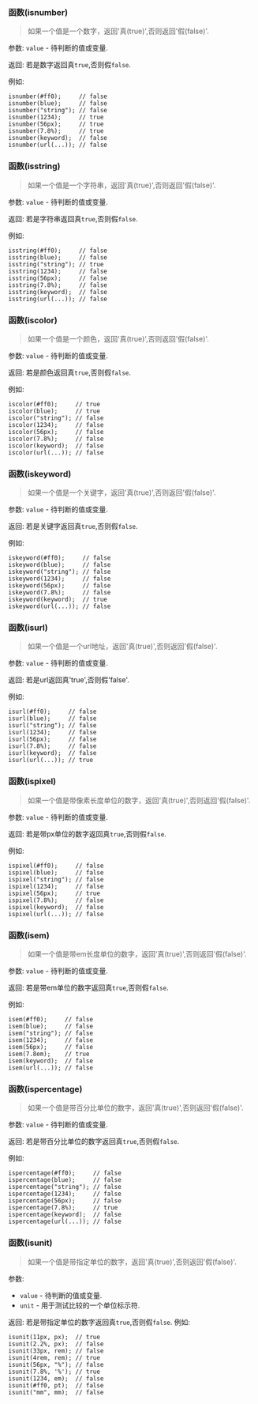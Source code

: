 ### 函数(isnumber)

> 如果一个值是一个数字，返回'真(true)',否则返回'假(false)'.

参数: `value` - 待判断的值或变量.

返回: 若是数字返回真`true`,否则假`false`.

例如:

```less
isnumber(#ff0);     // false
isnumber(blue);     // false
isnumber("string"); // false
isnumber(1234);     // true
isnumber(56px);     // true
isnumber(7.8%);     // true
isnumber(keyword);  // false
isnumber(url(...)); // false
```


### 函数(isstring)

> 如果一个值是一个字符串，返回'真(true)',否则返回'假(false)'.

参数: `value` - 待判断的值或变量.

返回: 若是字符串返回真`true`,否则假`false`.

例如:

```less
isstring(#ff0);     // false
isstring(blue);     // false
isstring("string"); // true
isstring(1234);     // false
isstring(56px);     // false
isstring(7.8%);     // false
isstring(keyword);  // false
isstring(url(...)); // false
```


### 函数(iscolor)

> 如果一个值是一个颜色，返回'真(true)',否则返回'假(false)'.

参数: `value` - 待判断的值或变量.

返回: 若是颜色返回真`true`,否则假`false`.

例如:

```less
iscolor(#ff0);     // true
iscolor(blue);     // true
iscolor("string"); // false
iscolor(1234);     // false
iscolor(56px);     // false
iscolor(7.8%);     // false
iscolor(keyword);  // false
iscolor(url(...)); // false
```


### 函数(iskeyword)

> 如果一个值是一个关键字，返回'真(true)',否则返回'假(false)'.

参数: `value` - 待判断的值或变量.

返回: 若是关键字返回真`true`,否则假`false`.

例如:

```less
iskeyword(#ff0);     // false
iskeyword(blue);     // false
iskeyword("string"); // false
iskeyword(1234);     // false
iskeyword(56px);     // false
iskeyword(7.8%);     // false
iskeyword(keyword);  // true
iskeyword(url(...)); // false
```


### 函数(isurl)

>  如果一个值是一个url地址，返回'真(true)',否则返回'假(false)'.

参数: `value` -  待判断的值或变量.

返回: 若是url返回真'true',否则假'false'.

例如:

```less
isurl(#ff0);     // false
isurl(blue);     // false
isurl("string"); // false
isurl(1234);     // false
isurl(56px);     // false
isurl(7.8%);     // false
isurl(keyword);  // false
isurl(url(...)); // true
```


### 函数(ispixel)

> 如果一个值是带像素长度单位的数字，返回'真(true)',否则返回'假(false)'.

参数: `value` - 待判断的值或变量.

返回: 若是带px单位的数字返回真`true`,否则假`false`.

例如:

```less
ispixel(#ff0);     // false
ispixel(blue);     // false
ispixel("string"); // false
ispixel(1234);     // false
ispixel(56px);     // true
ispixel(7.8%);     // false
ispixel(keyword);  // false
ispixel(url(...)); // false
```


### 函数(isem)

> 如果一个值是带em长度单位的数字，返回'真(true)',否则返回'假(false)'.

参数: `value` - 待判断的值或变量.

返回: 若是带em单位的数字返回真`true`,否则假`false`.

例如:

```less
isem(#ff0);     // false
isem(blue);     // false
isem("string"); // false
isem(1234);     // false
isem(56px);     // false
isem(7.8em);    // true
isem(keyword);  // false
isem(url(...)); // false
```


### 函数(ispercentage)

> 如果一个值是带百分比单位的数字，返回'真(true)',否则返回'假(false)'.

参数: `value` - 待判断的值或变量.

返回: 若是带百分比单位的数字返回真`true`,否则假`false`.

例如:

```less
ispercentage(#ff0);     // false
ispercentage(blue);     // false
ispercentage("string"); // false
ispercentage(1234);     // false
ispercentage(56px);     // false
ispercentage(7.8%);     // true
ispercentage(keyword);  // false
ispercentage(url(...)); // false
```


### 函数(isunit)

> 如果一个值是带指定单位的数字，返回'真(true)',否则返回'假(false)'.

参数:
* `value` - 待判断的值或变量.
* `unit` -  用于测试比较的一个单位标示符.

返回: 若是带指定单位的数字返回真`true`,否则假`false`.
例如:

```less
isunit(11px, px);  // true
isunit(2.2%, px);  // false
isunit(33px, rem); // false
isunit(4rem, rem); // true
isunit(56px, "%"); // false
isunit(7.8%, '%'); // true
isunit(1234, em);  // false
isunit(#ff0, pt);  // false
isunit("mm", mm);  // false
```
